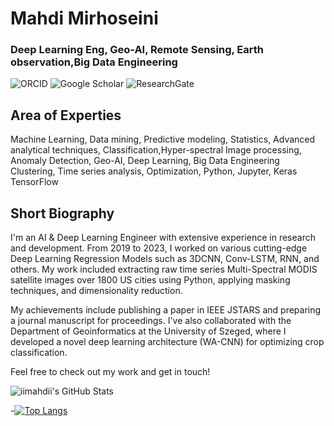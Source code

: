 # Mahdi Mirhoseini 

### Deep Learning Eng, Geo-AI, Remote Sensing, Earth observation,Big Data Engineering

![ORCID](https://orcid.org/0000-0002-0454-8626)
![Google Scholar](https://scholar.google.com/citations?user=I46BmaIAAAAJ&hl=en)
![ResearchGate](https://www.researchgate.net/profile/Seyed-Mahdi-Mirhoseini-Nejad)

## Area of Experties 
 Machine Learning, Data mining, Predictive modeling, Statistics, Advanced analytical techniques, Classification,Hyper-spectral Image processing, Anomaly Detection, Geo-AI, Deep Learning, Big Data Engineering
Clustering, Time series analysis, Optimization, Python, Jupyter, Keras TensorFlow

## Short Biography

I'm an AI & Deep Learning Engineer with extensive experience in research and development. From 2019 to 2023, I worked on various cutting-edge Deep Learning Regression Models such as 3DCNN, Conv-LSTM, RNN, and others. My work included extracting raw time series Multi-Spectral MODIS satellite images over 1800 US cities using Python, applying masking techniques, and dimensionality reduction.

My achievements include publishing a paper in IEEE JSTARS and preparing a journal manuscript for proceedings. I've also collaborated with the Department of Geoinformatics at the University of Szeged, where I developed a novel deep learning architecture (WA-CNN) for optimizing crop classification.

Feel free to check out my work and get in touch!

![iimahdii's GitHub Stats](https://github-readme-stats.vercel.app/api?username=iimahdii&show_icons=true&theme=radical)

-[![Top Langs](https://github-readme-stats.vercel.app/api/top-langs/?username=iimahdii&layout=compact)](https://github.com/anuraghazra/github-readme-stats)
